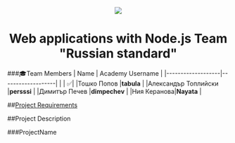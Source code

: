 <p align="center">
<a href="http://academy.telerik.com/">
<img src="https://camo.githubusercontent.com/08ecbe7b67d65cc7c6990787e2836b27b4296f2d/68747470733a2f2f7261772e6769746875622e636f6d2f666c65787472792f54656c6572696b2d41636164656d792f6d61737465722f50726f6772616d6d696e6725323077697468253230432532332f436f6465732f4f746865722f54656c6572696b2e706e67"/>
</a>

<h1 align="center">Web applications with Node.js Team "Russian standard"</h1>

###:mortar_board:Team Members
| Name              | Academy Username      	|
|-------------------|-------------------|
|                   | :white_check_mark:|
|Тошко Попов |__tabula__	        |
|Александър Топлийски |__persssi__	        |
|Димитър Печев |__dimpechev__ |	
|Ния Керанова|__Nayata__       	|	

##<a href="https://github.com/Web-APPs-Nodejs/Russian-standard/blob/master/Project-Requirements.md">Project Requirements</a>  

##Project Description

###ProjectName

